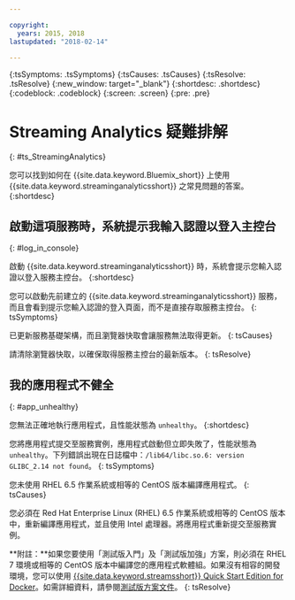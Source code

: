 ```yaml
---

copyright:
  years: 2015, 2018
lastupdated: "2018-02-14"

---
```


<!-- Attribute definitions -->
{:tsSymptoms: .tsSymptoms}
{:tsCauses: .tsCauses}
{:tsResolve: .tsResolve}
{:new_window: target="_blank"}
{:shortdesc: .shortdesc}
{:codeblock: .codeblock}
{:screen: .screen}
{:pre: .pre}

# Streaming Analytics 疑難排解
{: #ts_StreamingAnalytics}

您可以找到如何在 {{site.data.keyword.Bluemix_short}} 上使用 {{site.data.keyword.streaminganalyticsshort}} 之常見問題的答案。
{:shortdesc}

## 啟動這項服務時，系統提示我輸入認證以登入主控台
{: #log_in_console}

啟動 {{site.data.keyword.streaminganalyticsshort}} 時，系統會提示您輸入認證以登入服務主控台。
{:shortdesc}

您可以啟動先前建立的 {{site.data.keyword.streaminganalyticsshort}} 服務，而且會看到提示您輸入認證的登入頁面，而不是直接存取服務主控台。
{: tsSymptoms}

已更新服務基礎架構，而且瀏覽器快取會讓服務無法取得更新。
{: tsCauses}

請清除瀏覽器快取，以確保取得服務主控台的最新版本。
{: tsResolve}

## 我的應用程式不健全
{: #app_unhealthy}

您無法正確地執行應用程式，且性能狀態為 `unhealthy`。
{:shortdesc}

您將應用程式提交至服務實例，應用程式啟動但立即失敗了，性能狀態為 `unhealthy`。下列錯誤出現在日誌檔中：`/lib64/libc.so.6: version GLIBC_2.14 not found`。
{: tsSymptoms}

您未使用 RHEL 6.5 作業系統或相等的 CentOS 版本編譯應用程式。
{: tsCauses}

您必須在 Red Hat Enterprise Linux (RHEL) 6.5 作業系統或相等的 CentOS 版本中，重新編譯應用程式，並且使用 Intel 處理器。將應用程式重新提交至服務實例。


**附註：**如果您要使用「測試版入門」及「測試版加強」方案，則必須在 RHEL 7 環境或相等的 CentOS 版本中編譯您的應用程式軟體組。如果沒有相容的開發環境，您可以使用 [{{site.data.keyword.streamsshort}} Quick Start Edition for Docker](https://www-01.ibm.com/marketing/iwm/iwm/web/preLogin.do?source=swg-ibmistvi)。如需詳細資料，請參閱[測試版方案文件](/docs/services/StreamingAnalytics/beta_plans.html)。
{: tsResolve}
